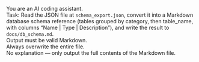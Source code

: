 You are an AI coding assistant.  
Task: Read the JSON file at `schema_export.json`, convert it into a Markdown database schema reference (tables grouped by category, then table_name, with columns “Name | Type | Description”), and write the result to `docs/db_schema.md`.  
Output must be valid Markdown.  
Always overwrite the entire file.  
No explanation — only output the full contents of the Markdown file.
